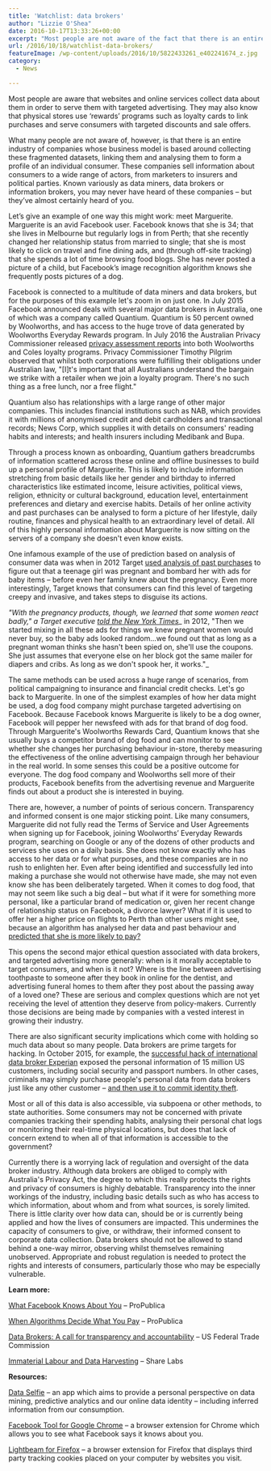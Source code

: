 ```yaml
---
title: 'Watchlist: data brokers'
author: "Lizzie O'Shea"
date: 2016-10-17T13:33:26+00:00
excerpt: "Most people are not aware of the fact that there is an entire industry of companies whose business model is based around collecting these fragmented datasets, linking them and analysing them to form a profile of an individual consumer. Known as data miners, you may never have heard of these companies - but they've almost certainly heard of you."
url: /2016/10/18/watchlist-data-brokers/
featureImage: /wp-content/uploads/2016/10/5822433261_e402241674_z.jpg
category:
  - News

---
```

<span style="font-weight: 400;">Most people are aware that websites and online services collect data about them in order to serve them with targeted advertising. They may also know that physical stores use &#8216;rewards&#8217; programs such as loyalty cards to link purchases and serve consumers with targeted discounts and sale offers.</span>

<span style="font-weight: 400;">What many people are not aware of, however, is that there is an entire industry of companies whose business model is based around collecting these fragmented datasets, linking them and analysing them to form a profile of an individual consumer. These companies sell information about consumers to a wide range of actors, from marketers to insurers and political parties. Known variously as data miners, data brokers or information brokers, you may never have heard of these companies &#8211; but they&#8217;ve almost certainly heard of you.</span>

<span style="font-weight: 400;">Let&#8217;s give an example of one way this might work: meet Marguerite. Marguerite is an avid Facebook user. Facebook knows that she is 34; that she lives in Melbourne but regularly logs in from Perth; that she recently changed her relationship status from married to single; that she is most likely to click on travel and fine dining ads, and (through off-site tracking) that she spends a lot of time browsing food blogs. She has never posted a picture of a child, but Facebook&#8217;s image recognition algorithm knows she frequently posts pictures of a dog.</span>

<span style="font-weight: 400;">Facebook is connected to a multitude of data miners and data brokers, but for the purposes of this example let's zoom in on just one. In July 2015 Facebook announced deals with several major data brokers in Australia, one of which was a company called Quantium. Quantium is 50 percent owned by Woolworths, and has access to the huge trove of data generated by Woolworths Everyday Rewards program. In July 2016 the Australian Privacy Commissioner released</span> [<span style="font-weight: 400;">privacy assessment reports</span>][1] <span style="font-weight: 400;">into both Woolworths and Coles loyalty programs. Privacy Commissioner Timothy Pilgrim observed that whilst both corporations were fulfilling their obligations under Australian law, "[I]t's important that all Australians understand the bargain we strike with a retailer when we join a loyalty program. There's no such thing as a free lunch, nor a free flight."</span>

<span style="font-weight: 400;">Quantium also has relationships with a large range of other major companies. This includes financial institutions such as NAB, which provides it with millions of anonymised credit and debit cardholders and transactional records; News Corp, which supplies it with details on consumers' reading habits and interests; and health insurers including Medibank and Bupa.</span>

<span style="font-weight: 400;">Through a process known as onboarding, Quantium gathers breadcrumbs of information scattered across these online and offline businesses to build up a personal profile of Marguerite. This is likely to include information stretching from basic details like her gender and birthday to inferred characteristics like estimated income, leisure activities, political views, religion, ethnicity or cultural background, education level, entertainment preferences and dietary and exercise habits. Details of her online activity and past purchases can be analysed to form a picture of her lifestyle, daily routine, finances and physical health to an extraordinary level of detail. All of this highly personal information about Marguerite is now sitting on the servers of a company she doesn't even know exists.</span>

<span style="font-weight: 400;">One infamous example of the use of prediction based on analysis of consumer data was when in 2012 Target</span> [<span style="font-weight: 400;">used analysis of past purchases</span>][2] <span style="font-weight: 400;">to figure out that a teenage girl was pregnant and bombard her with ads for baby items &#8211; before even her family knew about the pregnancy. Even more interestingly, Target knows that consumers can find this level of targeting creepy and invasive, and takes steps to disguise its actions.</span>

_<span style="font-weight: 400;">"With the pregnancy products, though, we learned that some women react badly," a Target executive</span>_ [_<span style="font-weight: 400;">told the New York Times</span>_][3]_ <span style="font-weight: 400;">in 2012, "Then we started mixing in all these ads for things we knew pregnant women would never buy, so the baby ads looked random&#8230;we found out that as long as a pregnant woman thinks she hasn't been spied on, she'll use the coupons. She just assumes that everyone else on her block got the same mailer for diapers and cribs. As long as we don't spook her, it works."</span>_

<span style="font-weight: 400;">The same methods can be used across a huge range of scenarios, from political campaigning to insurance and financial credit checks. Let's go back to Marguerite. In one of the simplest examples of how her data might be used, a dog food company might purchase targeted advertising on Facebook. Because Facebook knows Marguerite is likely to be a dog owner, Facebook will pepper her newsfeed with ads for that brand of dog food. Through Marguerite's Woolworths Rewards Card, Quantium knows that she usually buys a competitor brand of dog food and can monitor to see whether she changes her purchasing behaviour in-store, thereby measuring the effectiveness of the online advertising campaign through her behaviour in the real world. In some senses this could be a positive outcome for everyone. The dog food company and Woolworths sell more of their products, Facebook benefits from the advertising revenue and Marguerite finds out about a product she is interested in buying.</span>

<span style="font-weight: 400;">There are, however, a number of points of serious concern. Transparency and informed consent is one major sticking point. Like many consumers, Marguerite did not fully read the Terms of Service and User Agreements when signing up for Facebook, joining Woolworths&#8217; Everyday Rewards program, searching on Google or any of the dozens of other products and services she uses on a daily basis. She does not know exactly who has access to her data or for what purposes, and these companies are in no rush to enlighten her. Even after being identified and successfully led into making a purchase she would not otherwise have made, she may not even know she has been deliberately targeted. When it comes to dog food, that may not seem like such a big deal &#8211; but what if it were for something more personal, like a particular brand of medication or, given her recent change of relationship status on Facebook, a divorce lawyer? What if it is used to offer her a higher price on flights to Perth than other users might see, because an algorithm has analysed her data and past behaviour and</span> [<span style="font-weight: 400;">predicted that she is more likely to pay?</span>][4]

<span style="font-weight: 400;">This opens the second major ethical question associated with data brokers, and targeted advertising more generally: when is it morally acceptable to target consumers, and when is it not? Where is the line between advertising toothpaste to someone after they book in online for the dentist, and advertising funeral homes to them after they post about the passing away of a loved one? These are serious and complex questions which are not yet receiving the level of attention they deserve from policy-makers. Currently those decisions are being made by companies with a vested interest in growing their industry.</span>

<span style="font-weight: 400;">There are also significant security implications which come with holding so much data about so many people. Data brokers are prime targets for hacking. In October 2015, for example, the</span> [<span style="font-weight: 400;">successful hack of international data broker Experian</span>][5] <span style="font-weight: 400;">exposed the personal information of 15 million US customers, including social security and passport numbers. In other cases, criminals may simply purchase people's personal data from data brokers just like any other customer –</span> [<span style="font-weight: 400;">and then use it to commit identity theft</span>][6]<span style="font-weight: 400;">.</span>

<span style="font-weight: 400;">Most or all of this data is also accessible, via subpoena or other methods, to state authorities. Some consumers may not be concerned with private companies tracking their spending habits, analysing their personal chat logs or monitoring their real-time physical locations, but does that lack of concern extend to when all of that information is accessible to the government?</span>

<span style="font-weight: 400;">Currently there is a worrying lack of regulation and oversight of the data broker industry. Although data brokers are obliged to comply with Australia's Privacy Act, the degree to which this really protects the rights and privacy of consumers is highly debatable. Transparency into the inner workings of the industry, including basic details such as who has access to which information, about whom and from what sources, is sorely limited. There is little clarity over how data can, should be or is currently being applied and how the lives of consumers are impacted. This undermines the capacity of consumers to give, or withdraw, their informed consent to corporate data collection. Data brokers should not be allowed to stand behind a one-way mirror, observing whilst themselves remaining unobserved. Appropriate and robust regulation is needed to protect the rights and interests of consumers, particularly those who may be especially vulnerable.</span>

**Learn more:**

[<span style="font-weight: 400;">What Facebook Knows About You</span>][7] <span style="font-weight: 400;">&#8211; ProPublica</span>

[<span style="font-weight: 400;">When Algorithms Decide What You Pay</span>][8] <span style="font-weight: 400;">&#8211; ProPublica</span>

[<span style="font-weight: 400;">Data Brokers: A call for transparency and accountability</span>][9] <span style="font-weight: 400;">&#8211; US Federal Trade Commission</span>

[<span style="font-weight: 400;">Immaterial Labour and Data Harvesting</span>][10] <span style="font-weight: 400;">&#8211; Share Labs</span>

**Resources:**

[<span style="font-weight: 400;">Data Selfie</span>][11] <span style="font-weight: 400;">&#8211; an app which aims to provide a personal perspective on data mining, predictive analytics and our online data identity – including inferred information from our consumption.</span>

[<span style="font-weight: 400;">Facebook Tool for Google Chrome</span>][12] <span style="font-weight: 400;">&#8211; a browser extension for Chrome which allows you to see what Facebook says it knows about you.</span>

[<span style="font-weight: 400;">Lightbeam for Firefox</span>][13] <span style="font-weight: 400;">&#8211; a browser extension for Firefox that displays third party tracking cookies placed on your computer by websites you visit. </span>

 [1]: https://www.oaic.gov.au/media-and-speeches/media-releases/coles-flybuys-and-woolworths-rewards-what-is-the-price-of-loyalty
 [2]: http://www.businessinsider.com/the-incredible-story-of-how-target-exposed-a-teen-girls-pregnancy-2012-2?IR=T
 [3]: http://www.nytimes.com/2012/02/19/magazine/shopping-habits.html?_r=0
 [4]: http://www.forbes.com/sites/adamtanner/2014/03/26/different-customers-different-prices-thanks-to-big-data/#3d79ca8f31cd
 [5]: https://www.theguardian.com/business/2015/oct/01/experian-hack-t-mobile-credit-checks-personal-information
 [6]: http://krebsonsecurity.com/2013/10/experian-sold-consumer-data-to-id-theft-service/
 [7]: https://www.propublica.org/article/breaking-the-black-box-what-facebook-knows-about-you
 [8]: https://www.propublica.org/article/breaking-the-black-box-when-algorithms-decide-what-you-pay
 [9]: https://www.ftc.gov/system/files/documents/reports/data-brokers-call-transparency-accountability-report-federal-trade-commission-may-2014/140527databrokerreport.pdf
 [10]: https://labs.rs/en/facebook-algorithmic-factory-immaterial-labour-and-data-harvesting/
 [11]: http://dataselfie.it
 [12]: https://chrome.google.com/webstore/detail/what-facebook-thinks-you/eoknmaajkanapojcdeccofmeimpddoim
 [13]: https://addons.mozilla.org/en-US/firefox/addon/lightbeam/

